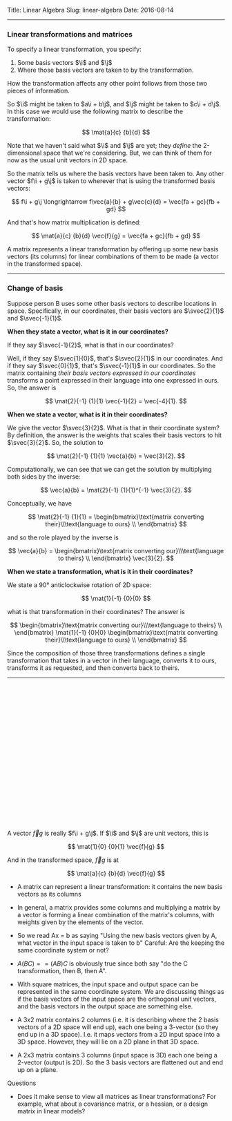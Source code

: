 Title: Linear Algebra
Slug: linear-algebra
Date: 2016-08-14

$$
\newcommand{\i}{\mathbf{i}}
\newcommand{\j}{\mathbf{j}}
\newcommand{\vec}[2]{\begin{pmatrix}#1\\#2\end{pmatrix}}
\newcommand{\mat}[4]{\begin{bmatrix}#1 & #2\\#3 & #4\\ \end{bmatrix}}
\newcommand{\svec}[2]{\tiny{\vec{#1}{#2}}}
$$


-------------------------------------------------------------------------------
### Linear transformations and matrices
To specify a linear transformation, you specify:

1. Some basis vectors $\i$ and $\j$
2. Where those basis vectors are taken to by the transformation.

How the transformation affects any other point follows from those two pieces of
information.

So $\i$ might be taken to $a\i + b\j$, and $\j$ might be taken to $c\i + d\j$.
In this case we would use the following matrix to describe the
transformation:

$$
\mat{a}{c}
    {b}{d}
$$

Note that we haven't said what $\i$ and $\j$ are yet; they _define_ the
2-dimensional space that we're considering. But, we can think of them for now
as the usual unit vectors in 2D space.

So the matrix tells us where the basis vectors have been taken to. Any other
vector $f\i + g\j$ is taken to wherever that is using the transformed basis
vectors:

$$
f\i + g\j \longrightarrow f\vec{a}{b} + g\vec{c}{d} = \vec{fa + gc}{fb + gd}
$$


And that's how matrix multiplication is defined:

$$
\mat{a}{c}
    {b}{d} \vec{f}{g} = \vec{fa + gc}{fb + gd}
$$


A matrix represents a linear transformation by offering up some new basis
vectors (its columns) for linear combinations of them to be made (a vector in
the transformed space).

-------------------------------------------------------------------------------
### Change of basis

Suppose person B uses some other basis vectors to describe locations in
space. Specifically, in our coordinates, their basis vectors are
$\svec{2}{1}$ and $\svec{-1}{1}$.


**When they state a vector, what is it in our coordinates?**

If they say $\svec{-1}{2}$, what is that in our coordinates?

Well, if they say $\svec{1}{0}$, that's $\svec{2}{1}$ in our
coordinates. And if they say $\svec{0}{1}$, that's $\svec{-1}{1}$ in our
coordinates. So the matrix containing _their basis vectors expressed in our
coordinates_ transforms a point expressed in their language into one expressed
in ours. So, the answer is

$$
\mat{2}{-1}
    {1}{1} \vec{-1}{2} = \vec{-4}{1}.
$$


**When we state a vector, what is it in their coordinates?**

We give the vector $\svec{3}{2}$. What is that in their coordinate system? By
definition, the answer is the weights that scales their basis vectors to hit $\svec{3}{2}$. So, the solution to

$$
\mat{2}{-1}
    {1}{1} \vec{a}{b} = \vec{3}{2}.
$$


Computationally, we can see that we can get the solution by multiplying both sides by the inverse:

$$
\vec{a}{b} = \mat{2}{-1}
                 {1}{1}^{-1} \vec{3}{2}.
$$

Conceptually, we have

$$
\mat{2}{-1}
    {1}{1} =
\begin{bmatrix}\text{matrix converting their}\\\text{language to ours} \\ \end{bmatrix}
$$

and so the role played by the inverse is

$$
\vec{a}{b} =
\begin{bmatrix}\text{matrix converting our}\\\text{language to theirs} \\ \end{bmatrix}
\vec{3}{2}.
$$

**When we state a transformation, what is it in their coordinates?**

We state a 90° anticlockwise rotation of 2D space:

$$
\mat{1}{-1}
    {0}{0}
$$

what is that transformation in their coordinates? The answer is

$$
\begin{bmatrix}\text{matrix converting our}\\\text{language to theirs} \\ \end{bmatrix}
\mat{1}{-1}
    {0}{0}
\begin{bmatrix}\text{matrix converting their}\\\text{language to ours} \\ \end{bmatrix}
$$

Since the composition of those three transformations defines a single transformation that takes in a vector in their language, converts it to ours, transforms it as requested, and then converts back to theirs.


-------------------------------------------------------------------------------
<br><br><br><br><br><br><br><br><br><br><br><br><br><br><br><br><br><br><br>


A vector $\vec{f}{g}$ is really $f\i + g\j$. If $\i$ and $\j$ are unit
vectors, this is

$$
\mat{1}{0}
    {0}{1} \vec{f}{g}
$$

And in the transformed space, $\vec{f}{g}$ is at

$$
\mat{a}{c}
    {b}{d} \vec{f}{g}
$$


- A matrix can represent a linear transformation: it contains the new basis
  vectors as its columns

- In general, a matrix provides some columns and multiplying a matrix by a
  vector is forming a linear combination of the matrix's columns, with weights
  given by the elements of the vector.

- So we read Ax = b as saying "Using the new basis vectors given by A, what
  vector in the input space is taken to b" Careful: Are the keeping the same
  coordinate system or not?

- $A(BC) == (AB)C$ is obviously true since both say "do the C transformation,
  then B, then A".

- With square matrices, the input space and output space can be represented in
  the same coordinate system. We are discussing things as if the basis vectors
  of the input space are the orthogonal unit vectors, and the basis vectors in
  the output space are something else.

- A 3x2 matrix contains 2 columns (i.e. it is describing where the 2 basis
  vectors of a 2D space will end up), each one being a 3-vector (so they end up
  in a 3D space). I.e. it maps vectors from a 2D input space into a 3D
  space. However, they will lie on a 2D plane in that 3D space.

- A 2x3 matrix contains 3 columns (input space is 3D) each one being a 2-vector
  (output is 2D). So the 3 basis vectors are flattened out and end up on a
  plane.


Questions

- Does it make sense to view all matrices as linear transformations? For
  example, what about a covariance matrix, or a hessian, or a design matrix in
  linear models?
